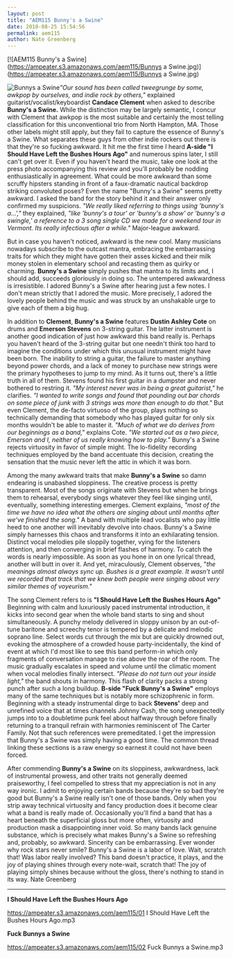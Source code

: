 ```yaml
---
layout: post
title: "AEM115 Bunny's a Swine"
date: 2010-08-25 15:54:56
permalink: aem115
author: Nate Greenberg
---
```

[![AEM115 Bunny's a Swine](https://ampeater.s3.amazonaws.com/aem115/Bunnys a Swine.jpg)](https://ampeater.s3.amazonaws.com/aem115/Bunnys a Swine.jpg)

![](http://ampeatermusic.com/wp-content/uploads/2010/08/Bunnys-a-Swine.jpg "Bunnys a Swine")_"Our sound has been called tweegrunge by some, awkpop by ourselves, and indie rock by others,"_ explained guitarist/vocalist/keyboardist **Candace Clement** when asked to describe **Bunny's a Swine.** While the distinction may be largely semantic, I concur with Clement that awkpop is the most suitable and certainly the most telling classification for this unconventional trio from North Hampton, MA. Those other labels might still apply, but they fail to capture the essence of Bunny's a Swine. What separates these guys from other indie rockers out there is that they're so fucking awkward. It hit me the first time I heard **A-side "I Should Have Left the Bushes Hours Ago"** and numerous spins later, I still can't get over it. Even if you haven't heard the music, take one look at the press photo accompanying this review and you'll probably be nodding enthusiastically in agreement. What could be more awkward than some scruffy hipsters standing in front of a faux-dramatic nautical backdrop striking convoluted poses? Even the name "Bunny's a Swine" seems pretty awkward. I asked the band for the story behind it and their answer only confirmed my suspicions. _"We really liked referring to things using 'bunny's a...',"_ they explained, _"like 'bunny's a tour' or 'bunny's a show' or 'bunny's a swingle,' a reference to a 3 song single CD we made for a weekend tour in Vermont. Its really infectious after a while."_ Major-league awkward.

<!-- more -->

But in case you haven't noticed, awkward is the new cool. Many musicians nowadays subscribe to the outcast mantra, embracing the embarrassing traits for which they might have gotten their asses kicked and their milk money stolen in elementary school and recasting them as quirky or charming. **Bunny's a Swine** simply pushes that mantra to its limits and, I should add, succeeds gloriously in doing so. The untempered awkwardness is irresistible. I adored Bunny's a Swine after hearing just a few notes. I don't mean strictly that I adored the music. More precisely, I adored the lovely people behind the music and was struck by an unshakable urge to give each of them a big hug.

In addition to **Clement**, **Bunny's a Swine** features **Dustin Ashley Cote** on drums and **Emerson Stevens** on 3-string guitar. The latter instrument is another good indication of just how awkward this band really is. Perhaps you haven't heard of the 3-string guitar but one needn't think too hard to imagine the conditions under which this unusual instrument might have been born. The inability to string a guitar, the failure to master anything beyond power chords, and a lack of money to purchase new strings were the primary hypotheses to jump to my mind. As it turns out, there's a little truth in all of them. Stevens found his first guitar in a dumpster and never bothered to restring it. _"My interest never was in being a great guitarist,"_ he clarifies. _"I wanted to write songs and found that pounding out bar chords on some piece of junk with 3 strings was more than enough to do that."_ But even Clement, the de-facto virtuoso of the group, plays nothing so technically demanding that somebody who has played guitar for only six months wouldn't be able to master it. _"Much of what we do derives from our beginnings as a band,"_ explains Cote. _"We started out as a two piece, Emerson and I, neither of us really knowing how to play."_ Bunny's a Swine rejects virtuosity in favor of simple might. The lo-fidelity recording techniques employed by the band accentuate this decision, creating the sensation that the music never left the attic in which it was born.

Among the many awkward traits that make **Bunny's a Swine** so damn endearing is unabashed sloppiness. The creative process is pretty transparent. Most of the songs originate with Stevens but when he brings them to rehearsal, everybody sings whatever they feel like singing until, eventually, something interesting emerges. Clement explains, _"most of the time we have no idea what the others are singing about until months after we've finished the song."_ A band with multiple lead vocalists who pay little heed to one another will inevitably devolve into chaos. Bunny's a Swine simply harnesses this chaos and transforms it into an exhilarating tension. Distinct vocal melodies pile sloppily together, vying for the listeners attention, and then converging in brief flashes of harmony. To catch the words is nearly impossible. As soon as you hone in on one lyrical thread, another will butt in over it. And yet, miraculously, Clement observes, "_the meanings almost always sync up. Bushes is a great example. It wasn't until we recorded that track that we knew both people were singing about very similar themes of voyeurism."_

The song Clement refers to is **"I Should Have Left the Bushes Hours Ago"** Beginning with calm and luxuriously paced instrumental introduction, it kicks into second gear when the whole band starts to sing and shout simultaneously. A punchy melody delivered in sloppy unison by an out-of-tune baritone and screechy tenor is tempered by a delicate and melodic soprano line. Select words cut through the mix but are quickly drowned out, evoking the atmosphere of a crowded house party-incidentally, the kind of event at which I'd most like to see this band perform-in which only fragments of conversation manage to rise above the roar of the room. The music gradually escalates in speed and volume until the climatic moment when vocal melodies finally intersect. _"Please do not turn out your inside light,"_ the band shouts in harmony. This flash of clarity packs a strong punch after such a long buildup. **B-side "Fuck Bunny's a Swine"** employs many of the same techniques but is notably more schizophrenic in form. Beginning with a steady instrumental dirge to back **Stevens'** deep and unrefined voice that at times channels Johnny Cash, the song unexpectedly jumps into to a doubletime punk feel about halfway through before finally returning to a tranquil refrain with harmonies reminiscent of The Carter Family. Not that such references were premeditated. I get the impression that Bunny's a Swine was simply having a good time. The common thread linking these sections is a raw energy so earnest it could not have been forced.

After commending **Bunny's a Swine** on its sloppiness, awkwardness, lack of instrumental prowess, and other traits not generally deemed praiseworthy, I feel compelled to stress that my appreciation is not in any way ironic. I admit to enjoying certain bands because they're so bad they're good but Bunny's a Swine really isn't one of those bands. Only when you strip away technical virtuosity and fancy production does it become clear what a band is really made of. Occasionally you'll find a band that has a heart beneath the superficial gloss but more often, virtuosity and production mask a disappointing inner void. So many bands lack genuine substance, which is precisely what makes Bunny's a Swine so refreshing and, probably, so awkward. Sincerity can be embarrassing. Ever wonder why rock stars never smile? Bunny's a Swine is a labor of love. Wait, scratch that! Was labor really involved? This band doesn't practice, it plays, and the joy of playing shines through every note-wait, scratch that! The joy of playing simply shines because without the gloss, there's nothing to stand in its way. Nate Greenberg

---

**I Should Have Left the Bushes Hours Ago**

https://ampeater.s3.amazonaws.com/aem115/01 I Should Have Left the Bushes Hours Ago.mp3

**Fuck Bunnys a Swine**

https://ampeater.s3.amazonaws.com/aem115/02 Fuck Bunnys a Swine.mp3


